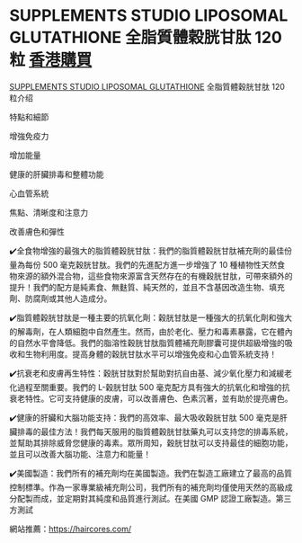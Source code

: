 # SUPPLEMENTS STUDIO LIPOSOMAL GLUTATHIONE 全脂質體穀胱甘肽 120粒  [香港購買](https://haircores.com/)

[SUPPLEMENTS STUDIO LIPOSOMAL GLUTATHIONE](https://haircores.com/product/supplements-studio-liposomal-glutathione-%e5%85%a8%e8%84%82%e8%b3%aa%e9%ab%94%e7%a9%80%e8%83%b1%e7%94%98%e8%82%bd-120%e7%b2%92/) 全脂質體穀胱甘肽 120粒介绍

特點和細節

增強免疫力

增加能量

健康的肝臟排毒和整體功能

心血管系統

焦點、清晰度和注意力

改善膚色和彈性

✔️全食物增強的最強大的脂質體穀胱甘肽：我們的脂質體穀胱甘肽補充劑的最佳份量為每份 500 毫克穀胱甘肽。我們的先進配方進一步增強了 10 種植物性天然食物來源的額外混合物，這些食物來源富含天然存在的有機穀胱甘肽，可帶來額外的提升！我們的配方是純素食、無麩質、純天然的，並且不含基因改造生物、填充劑、防腐劑或其他人造成分。

✔️脂質體穀胱甘肽是一種主要的抗氧化劑：穀胱甘肽是一種強大的抗氧化劑和強大的解毒劑，在人類細胞中自然產生。然而，由於老化、壓力和毒素暴露，它在體內的自然水平會降低。我們的脂溶性穀胱甘肽脂質體補充劑膠囊可提供超級增強的吸收和生物利用度。提高身體的穀胱甘肽水平可以增強免疫和心血管系統支持！

✔️抗衰老和皮膚再生特性：穀胱甘肽對於幫助對抗自由基、減少氧化壓力和減緩老化過程至關重要。我們的 L-穀胱甘肽 500 毫克配方具有強大的抗氧化和增強的抗衰老特性。它可支持健康的皮膚，可以改善膚色、色素沉著，並有助於提亮膚色。

✔️健康的肝臟和大腦功能支持：我們的高效率、最大吸收穀胱甘肽 500 毫克是肝臟排毒的最佳方法！我們每天服用的脂質體穀胱甘肽藥丸可以支持您的排毒系統，並幫助其排除威脅您健康的毒素。眾所周知，穀胱甘肽可以支持最佳的細胞功能，並且可以改善大腦功能、注意力和能量！

✔️美國製造：我們所有的補充劑均在美國製造。我們在製造工廠建立了最高的品質控制標準。作為一家專業級補充劑公司，我們所有的補充劑均僅使用天然的高級成分配製而成，並定期對其純度和品質進行測試。在美國 GMP 認證工廠製造。第三方測試

網站推薦：https://haircores.com/
